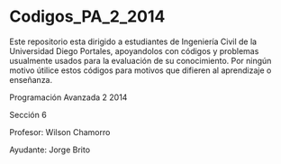 Codigos_PA_2_2014
=================

Este repositorio esta dirigido a estudiantes de Ingeniería Civil de la Universidad Diego Portales, apoyandolos con códigos y problemas usualmente usados para la evaluación de su conocimiento. Por ningún motivo útilice estos códigos para motivos que difieren al aprendizaje o enseñanza.

Programación Avanzada 2 2014

Sección 6

Profesor: Wilson Chamorro

Ayudante: Jorge Brito
